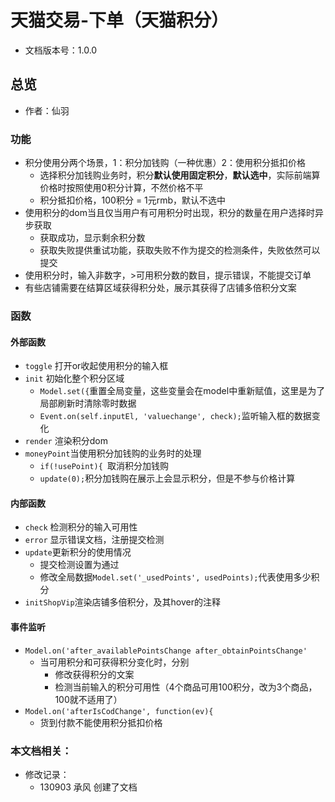 # 天猫交易-下单（天猫积分）
* 文档版本号：1.0.0

## 总览
* 作者：仙羽

### 功能
* 积分使用分两个场景，1：积分加钱购（一种优惠）2：使用积分抵扣价格
  * 选择积分加钱购业务时，积分**默认使用固定积分**，**默认选中**，实际前端算价格时按照使用0积分计算，不然价格不平
  * 积分抵扣价格，100积分 = 1元rmb，默认不选中
* 使用积分的dom当且仅当用户有可用积分时出现，积分的数量在用户选择时异步获取
  * 获取成功，显示剩余积分数
  * 获取失败提供重试功能，获取失败不作为提交的检测条件，失败依然可以提交
* 使用积分时，输入非数字，>可用积分数的数目，提示错误，不能提交订单
* 有些店铺需要在结算区域获得积分处，展示其获得了店铺多倍积分文案

### 函数
#### 外部函数
* `toggle` 打开or收起使用积分的输入框
* `init` 初始化整个积分区域
  * `Model.set({`重置全局变量，这些变量会在model中重新赋值，这里是为了局部刷新时清除零时数据
  * `Event.on(self.inputEl, 'valuechange', check);`监听输入框的数据变化
* `render` 渲染积分dom
* `moneyPoint`当使用积分加钱购的业务时的处理
  * `if(!usePoint){ `取消积分加钱购
  * `update(0);`积分加钱购在展示上会显示积分，但是不参与价格计算

#### 内部函数
* `check` 检测积分的输入可用性
* `error` 显示错误文档，注册提交检测
* `update`更新积分的使用情况
  * 提交检测设置为通过
  * 修改全局数据`Model.set('_usedPoints', usedPoints);`代表使用多少积分
* `initShopVip`渲染店铺多倍积分，及其hover的注释

#### 事件监听
* `Model.on('after_availablePointsChange after_obtainPointsChange'`
  * 当可用积分和可获得积分变化时，分别
    * 修改获得积分的文案
    * 检测当前输入的积分可用性（4个商品可用100积分，改为3个商品，100就不适用了）
* `Model.on('afterIsCodChange', function(ev){`
  * 货到付款不能使用积分抵扣价格
### 本文档相关：
* 修改记录：
  * 130903 承风 创建了文档






